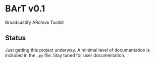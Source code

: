 # BArT v0.1

Broadcastify ARchive Toolkit

## Status

Just getting this project underway. A minimal level of documentation is included in the `.py` file. Stay tuned for user documentation.
